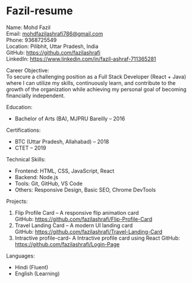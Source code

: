 # Fazil-resume
Name: Mohd Fazil  
Email: mohdfazilashrafi786@gmail.com  
Phone: 9368725549  
Location: Pilibhit, Uttar Pradesh, India  
GitHub: https://github.com/fazilashrafi  
LinkedIn: https://www.linkedin.com/in/fazil-ashraf-711365281  

Career Objective:  
To secure a challenging position as a Full Stack Developer (React + Java) where I can utilize my skills, continuously learn, and contribute to the growth of the organization while achieving my personal goal of becoming financially independent.

Education:  
- Bachelor of Arts (BA), MJPRU Bareilly – 2016

Certifications:  
- BTC (Uttar Pradesh, Allahabad) – 2018  
- CTET – 2019

Technical Skills:  
- Frontend: HTML, CSS, JavaScript, React
- Backend: Node.js 
- Tools: Git, GitHub, VS Code  
- Others: Responsive Design, Basic SEO, Chrome DevTools

Projects:  
1. Flip Profile Card – A responsive flip animation card  
   GitHub: https://github.com/fazilashrafi/Flip-Profile-Card  
2. Travel Landing Card – A modern UI landing card  
   GitHub: https://github.com/fazilashrafi/Travel-Landing-Card  
3. Intractive profile-card- A Intractive profile card using React
   GitHub: https://github.com/fazilashrafi/Login-Page

Languages:  
- Hindi (Fluent)  
- English (Learning)

